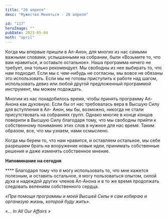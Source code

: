```yaml
---
title: "26 апреля"
desc: "Мужество Меняться - 26 апреля"

id: "117"
heroImage: ""
pubDate: 2023-05-04
moth: "april"
---
```


Когда мы впервые пришли в Ал-Анон, для многих из нас самыми важными словами,
услышанными на собрании, были «Возьмите то, что вам нравиться, и оставьте
остальное». Наша программа ничего не требует, она только рекомендует. Мы
свободны из нее выбирать то, что нам подходит. Если мы с чем-нибудь не
согласны, мы вовсе не обязаны это использовать. Если мы не готовы приступить к
работе над шагом, использовать девиз или любой другой предложенный программой
инструмент, мы можем подождать.

Многим из нас понадобилось время, чтобы принять программу Ал-Анона как
духовную. Если бы от нас требовалась вера в Высшую Силу для вступления в Ал-
Анон, мы бы, возможно, никогда не стали присутствовать на собраниях групп.
Однако многие в конце концов поверили в Высшую Силу благодаря тому, что мы
свободны прийти к собственному пониманию этих слов в нужное для нас время.
Таким образом, все, что мы узнаем, нами осмыслено.

Когда мы берем то, что нам нравится, и оставляем остальное, мы себе разрешаем
брать на вооружение новые идеи, принимать собственные решения и даже изменять
собственное мнение.

**Напоминание на сегодня**

\*\*\*\* Благодаря тому что я могу использовать то, что мне кажется полезным, и
оставить остальное, я могу пользоваться опытом, силой духа и надеждой других
членов Ал-Анона и в то же время продолжать следовать велениям собственного
сердца.

_«При помощи программы и моей Высшей Силы я сам избираю и организую жизнь,
которой буду жить»._

_«…_ _In_ _All_ _Our_ _Affairs_ _»_
